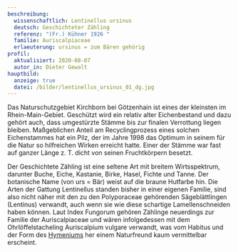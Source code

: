 ```yaml
---
beschreibung:
  wissenschaftlich: Lentinellus ursinus
  deutsch: Geschichteter Zähling
  referenz: "(Fr.) Kühner 1926 "
  familie: Auriscalpiaceae
  erlaeuterung: ursinus = zum Bären gehörig
profil:
  aktualisiert: 2020-08-07
  autor_in: Dieter Gewalt
hauptbild:
  anzeige: true
  datei: /bilder/lentinellus_ursinus_01_dg.jpg
---
```

Das Naturschutzgebiet Kirchborn bei Götzenhain ist eines der kleinsten im Rhein-Main-Gebiet. Geschützt wird ein relativ alter Eichenbestand und dazu gehört auch, dass umgestürzte Stämme bis zur finalen Verrottung liegen bleiben. Maßgeblichen Anteil am Recyclingprozess eines solchen Eichenstammes hat ein Pilz, der im Jahre 1998 das Optimum in seinem für die Natur so hilfreichen Wirken erreicht hatte. Einer der Stämme war fast auf ganzer Länge z. T. dicht von seinen Fruchtkörpern besetzt.

Der Geschichtete Zähling ist eine seltene Art mit breitem Wirtsspektrum, darunter Buche, Eiche, Kastanie, Birke, Hasel, Fichte und Tanne. Der botanische Name (von urs = Bär) weist auf die braune Hutfarbe hin. Die Arten der Gattung Lentinellus standen bisher in einer eigenen Familie, sind also nicht näher mit den zu den Polyporaceae gehörenden Sägeblättlingen (Lentinus) verwandt, auch wenn sie wie diese schartige Lamellenschneiden haben können. Laut Index Fungorum gehören Zählinge neuerdings zur Familie der Auriscalpiaceae und wären infolgedessen mit dem Ohrlöffelstacheling Auriscalpium vulgare verwandt, was vom Habitus und der Form des [Hymeniums](Hymenium "Glossar") her einem Naturfreund kaum vermittelbar erscheint.